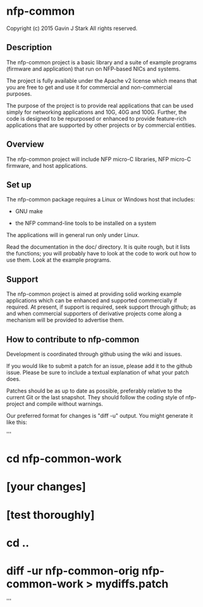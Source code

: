 # nfp-common

 Copyright (c) 2015 Gavin J Stark
 All rights reserved.

## Description

The nfp-common project is a basic library and a suite of example
programs (firmware and application) that run on NFP-based NICs and
systems.

The project is fully available under the Apache v2 license which means
that you are free to get and use it for commercial and non-commercial
purposes.

The purpose of the project is to provide real applications that can be
used simply for networking applications and 10G, 40G and
100G. Further, the code is designed to be repurposed or enhanced to
provide feature-rich applications that are supported by other projects
or by commercial entities.

## Overview

The nfp-common project will include NFP micro-C libraries, NFP micro-C
firmware, and host applications.

## Set up

The nfp-common package requires a Linux or Windows host that includes:

* GNU make

* the NFP command-line tools to be installed on a system

The applications will in general run only under Linux.

Read the documentation in the doc/ directory.  It is quite rough, but it
 lists the functions; you will probably have to look at the code to work out
 how to use them. Look at the example programs.

## Support

The nfp-common project is aimed at providing solid working example
applications which can be enhanced and supported commercially if
required. At present, if support is required, seek support through
github; as and when commercial supporters of derivative projects come
along a mechanism will be provided to advertise them.


## How to contribute to nfp-common

Development is coordinated through github using the wiki and issues.

If you would like to submit a patch for an issue, please add it to the
 github issue. Please be sure to include a textual explanation of what
 your patch does.

 Patches should be as up to date as possible, preferably relative to the
 current Git or the last snapshot. They should follow the coding style of
 nfp-project and compile without warnings.

 Our preferred format for changes is "diff -u" output. You might
 generate it like this:

'''
# cd nfp-common-work
# [your changes]
# [test thoroughly]
# cd ..
# diff -ur nfp-common-orig nfp-common-work > mydiffs.patch
'''
